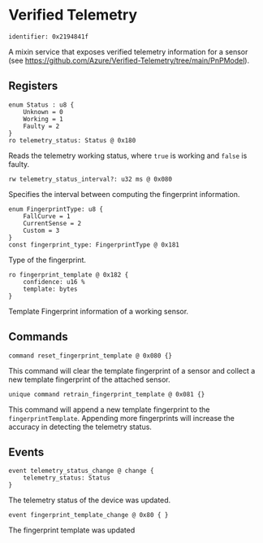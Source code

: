 # Verified Telemetry

    identifier: 0x2194841f

A mixin service that exposes verified telemetry information for a sensor (see https://github.com/Azure/Verified-Telemetry/tree/main/PnPModel).

## Registers

    enum Status : u8 {
        Unknown = 0
        Working = 1
        Faulty = 2        
    }
    ro telemetry_status: Status @ 0x180
    
Reads the telemetry working status, where ``true`` is working and ``false`` is faulty.

    rw telemetry_status_interval?: u32 ms @ 0x080

Specifies the interval between computing the fingerprint information.

    enum FingerprintType: u8 {
        FallCurve = 1
        CurrentSense = 2
        Custom = 3
    }
    const fingerprint_type: FingerprintType @ 0x181

Type of the fingerprint.

    ro fingerprint_template @ 0x182 {
        confidence: u16 %
        template: bytes
    }

Template Fingerprint information of a working sensor.

## Commands

    command reset_fingerprint_template @ 0x080 {}

This command will clear the template fingerprint of a sensor and collect a new template fingerprint of the attached sensor.

    unique command retrain_fingerprint_template @ 0x081 {}

This command will append a new template fingerprint to the `fingerprintTemplate`. Appending more fingerprints will increase the accuracy in detecting the telemetry status.

## Events

    event telemetry_status_change @ change { 
        telemetry_status: Status
    }
    
The telemetry status of the device was updated.

    event fingerprint_template_change @ 0x80 { }
    
The fingerprint template was updated
